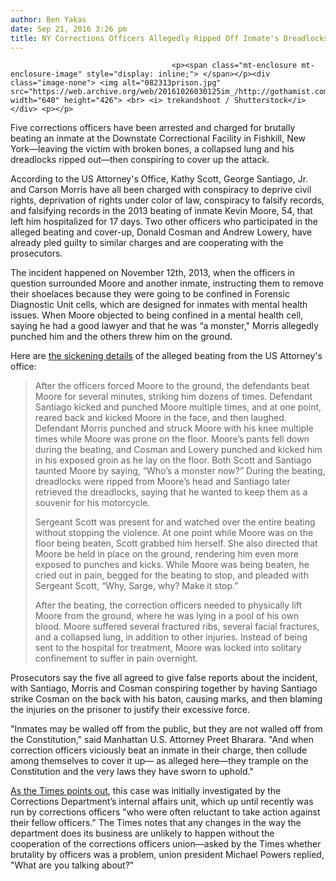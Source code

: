 ```yaml
---
author: Ben Yakas
date: Sep 21, 2016 3:26 pm
title: NY Corrections Officers Allegedly Ripped Off Inmate's Dreadlocks For 'Trophy'
---
```


	
										<p><span class="mt-enclosure mt-enclosure-image" style="display: inline;"> </span></p><div class="image-none"> <img alt="082313prison.jpg" src="https://web.archive.org/web/20161026030125im_/http://gothamist.com/attachments/nyc_lauren/082313prison.jpg" width="640" height="426"> <br> <i> trekandshoot / Shutterstock</i></div> <p></p>

<p>Five corrections officers have been arrested and charged for brutally beating an inmate at the Downstate Correctional Facility in Fishkill, New York&#x2014;leaving the victim with broken bones, a collapsed lung and his dreadlocks ripped out&#x2014;then conspiring to cover up the attack. </p>

<p>According to the US Attorney&apos;s Office, Kathy Scott, George Santiago, Jr. and Carson Morris have all been charged with conspiracy to deprive civil rights, deprivation of rights under color of law, conspiracy to falsify records, and falsifying records in the 2013 beating of inmate Kevin Moore, 54, that left him hospitalized for 17 days. Two other officers who participated in the alleged beating and cover-up, Donald Cosman and Andrew Lowery, have already pled guilty to similar charges and are cooperating with the prosecutors.</p>

<p>The incident happened on November 12th, 2013, when the officers in question surrounded Moore and another inmate, instructing them to remove their shoelaces because they were going to be confined in Forensic Diagnostic Unit cells, which are designed for inmates with mental health issues. When Moore objected to being confined in a mental health cell, saying he had a good lawyer and that he was &#x201C;a monster,&quot; Morris allegedly punched him and the others threw him on the ground.</p>

<p>Here are <a href="https://web.archive.org/web/20161026030125/https://www.justice.gov/usao-sdny/pr/five-correction-officers-charged-federal-crimes-beating-inmate-downstate-correctional">the sickening details</a> of the alleged beating from the US Attorney&apos;s office:</p>

<blockquote>After the officers forced Moore to the ground, the defendants beat Moore for several minutes, striking him dozens of times.  Defendant Santiago kicked and punched Moore multiple times, and at one point, reared back and kicked Moore in the face, and then laughed.  Defendant Morris punched and struck Moore with his knee multiple times while Moore was prone on the floor. Moore&#x2019;s pants fell down during the beating, and Cosman and Lowery punched and kicked him in his exposed groin as he lay on the floor.  Both Scott and Santiago taunted Moore by saying, &#x201C;Who&#x2019;s a monster now?&#x201D; During the beating, dreadlocks were ripped from Moore&#x2019;s head and Santiago later retrieved the dreadlocks, saying that he wanted to keep them as a souvenir for his motorcycle.

<p>Sergeant Scott  was present for and watched over the entire beating without stopping the violence. At one point while Moore was on the floor being beaten, Scott grabbed him herself. She also directed that Moore be held in place on the ground, rendering him even more exposed to punches and kicks.  While Moore was being beaten, he cried out in pain, begged for the beating to stop, and pleaded with Sergeant Scott, &#x201C;Why, Sarge, why? Make it stop.&#x201D; </p>

<p>After the beating, the correction officers needed to physically lift Moore from the ground, where he was lying in a pool of his own blood.  Moore suffered several fractured ribs, several facial fractures, and a collapsed lung, in addition to other injuries. Instead of being sent to the hospital for treatment, Moore was locked into solitary confinement to suffer in pain overnight.   </p></blockquote><p></p>

<p>Prosecutors say the five all agreed to give false reports about the incident, with Santiago, Morris and Cosman conspiring together by having Santiago strike Cosman on the back with his baton, causing marks, and then blaming the injuries on the prisoner to justify their excessive force. </p>

<p>&quot;Inmates may be walled off from the public, but they are not walled off from the Constitution,&quot; said Manhattan U.S. Attorney Preet Bharara. &quot;And when correction officers viciously beat an inmate in their charge, then collude among themselves to cover it up&#x2014; as alleged here&#x2014;they trample on the Constitution and the very laws they have sworn to uphold.&quot;</p>

<p><a href="https://web.archive.org/web/20161026030125/http://www.nytimes.com/2016/09/22/nyregion/new-york-officers-downstate-correctional-facility-inmate-beating.html">As the Times points out</a>, this case was initially investigated by the Corrections Department&#x2019;s internal affairs unit, which up until recently was run by corrections officers &quot;who were often reluctant to take action against their fellow officers.&quot; The Times notes that any changes in the way the department does its business are unlikely to happen without the cooperation of the corrections officers union&#x2014;asked by the Times whether brutality by officers was a problem, union president Michael Powers replied, &quot;What are you talking about?&quot;</p>					
										
									
				